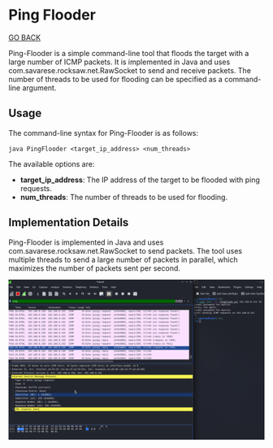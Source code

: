 # Ping Flooder

[GO BACK](https://github.com/0xMartin/UTB-FAI-programs)

Ping-Flooder is a simple command-line tool that floods the target with a large number of ICMP packets. It is implemented in Java and uses com.savarese.rocksaw.net.RawSocket to send and receive packets. The number of threads to be used for flooding can be specified as a command-line argument.

## Usage

The command-line syntax for Ping-Flooder is as follows:

```
java PingFlooder <target_ip_address> <num_threads>
```
The available options are:

* __target_ip_address__: The IP address of the target to be flooded with ping requests.
* __num_threads__: The number of threads to be used for flooding.

## Implementation Details

Ping-Flooder is implemented in Java and uses com.savarese.rocksaw.net.RawSocket to send packets. The tool uses multiple threads to send a large number of packets in parallel, which maximizes the number of packets sent per second.

<img src="./img/img1.png">